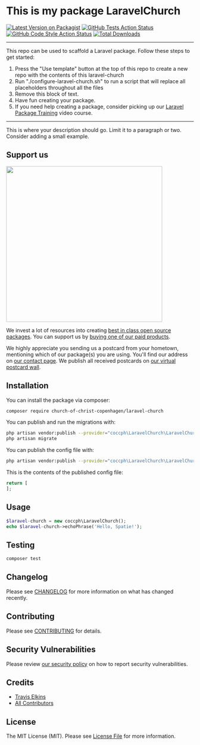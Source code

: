 # This is my package LaravelChurch

[![Latest Version on Packagist](https://img.shields.io/packagist/v/church-of-christ-copenhagen/laravel-church.svg?style=flat-square)](https://packagist.org/packages/church-of-christ-copenhagen/laravel-church)
[![GitHub Tests Action Status](https://img.shields.io/github/workflow/status/church-of-christ-copenhagen/laravel-church/run-tests?label=tests)](https://github.com/church-of-christ-copenhagen/laravel-church/actions?query=workflow%3Arun-tests+branch%3Amain)
[![GitHub Code Style Action Status](https://img.shields.io/github/workflow/status/church-of-christ-copenhagen/laravel-church/Check%20&%20fix%20styling?label=code%20style)](https://github.com/church-of-christ-copenhagen/laravel-church/actions?query=workflow%3A"Check+%26+fix+styling"+branch%3Amain)
[![Total Downloads](https://img.shields.io/packagist/dt/church-of-christ-copenhagen/laravel-church.svg?style=flat-square)](https://packagist.org/packages/church-of-christ-copenhagen/laravel-church)

---
This repo can be used to scaffold a Laravel package. Follow these steps to get started:

1. Press the "Use template" button at the top of this repo to create a new repo with the contents of this laravel-church
2. Run "./configure-laravel-church.sh" to run a script that will replace all placeholders throughout all the files
3. Remove this block of text.
4. Have fun creating your package.
5. If you need help creating a package, consider picking up our <a href="https://laravelpackage.training">Laravel Package Training</a> video course.
---

This is where your description should go. Limit it to a paragraph or two. Consider adding a small example.

## Support us

[<img src="https://github-ads.s3.eu-central-1.amazonaws.com/laravel-church.jpg?t=1" width="419px" />](https://spatie.be/github-ad-click/laravel-church)

We invest a lot of resources into creating [best in class open source packages](https://spatie.be/open-source). You can support us by [buying one of our paid products](https://spatie.be/open-source/support-us).

We highly appreciate you sending us a postcard from your hometown, mentioning which of our package(s) you are using. You'll find our address on [our contact page](https://spatie.be/about-us). We publish all received postcards on [our virtual postcard wall](https://spatie.be/open-source/postcards).

## Installation

You can install the package via composer:

```bash
composer require church-of-christ-copenhagen/laravel-church
```

You can publish and run the migrations with:

```bash
php artisan vendor:publish --provider="coccph\LaravelChurch\LaravelChurchServiceProvider" --tag="laravel-church-migrations"
php artisan migrate
```

You can publish the config file with:
```bash
php artisan vendor:publish --provider="coccph\LaravelChurch\LaravelChurchServiceProvider" --tag="laravel-church-config"
```

This is the contents of the published config file:

```php
return [
];
```

## Usage

```php
$laravel-church = new coccph\LaravelChurch();
echo $laravel-church->echoPhrase('Hello, Spatie!');
```

## Testing

```bash
composer test
```

## Changelog

Please see [CHANGELOG](CHANGELOG.md) for more information on what has changed recently.

## Contributing

Please see [CONTRIBUTING](.github/CONTRIBUTING.md) for details.

## Security Vulnerabilities

Please review [our security policy](../../security/policy) on how to report security vulnerabilities.

## Credits

- [Travis Elkins](https://github.com/telkins)
- [All Contributors](../../contributors)

## License

The MIT License (MIT). Please see [License File](LICENSE.md) for more information.
